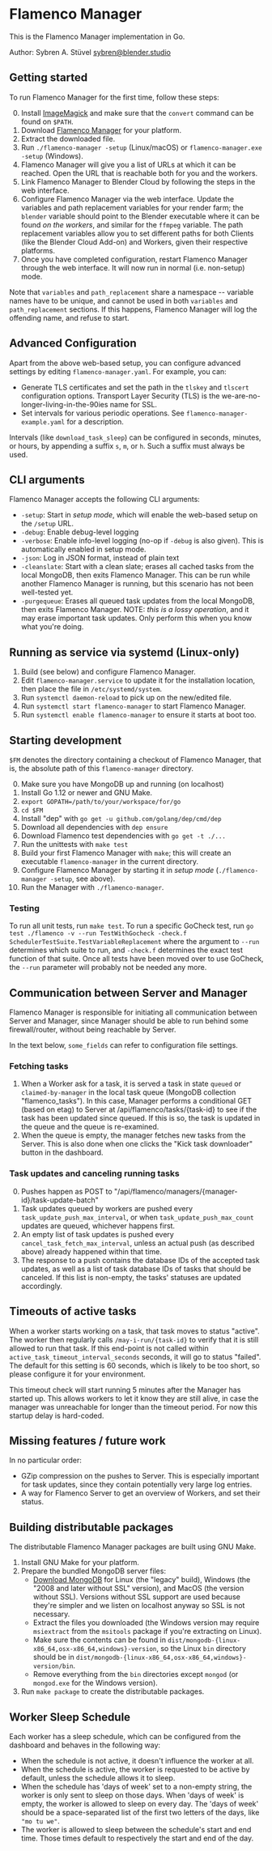 # Flamenco Manager

This is the Flamenco Manager implementation in Go.

Author: Sybren A. Stüvel <sybren@blender.studio>


## Getting started

To run Flamenco Manager for the first time, follow these steps:

0. Install [ImageMagick](https://www.imagemagick.org/script/download.php) and make sure that the
   `convert` command can be found on `$PATH`.
1. Download [Flamenco Manager](https://www.flamenco.io/download/) for your platform.
2. Extract the downloaded file.
3. Run `./flamenco-manager -setup` (Linux/macOS) or `flamenco-manager.exe -setup` (Windows).
4. Flamenco Manager will give you a list of URLs at which it can be reached. Open the URL that is
   reachable both for you and the workers.
5. Link Flamenco Manager to Blender Cloud by following the steps in the web interface.
6. Configure Flamenco Manager via the web interface. Update the variables and path replacement
   variables for your render farm; the `blender` variable should point to the Blender executable
   where it can be found *on the workers*, and similar for the `ffmpeg` variable.
   The path replacement variables allow you to set different paths for both Clients (like the
   Blender Cloud Add-on) and Workers, given their respective platforms.
7. Once you have completed configuration, restart Flamenco Manager through the web interface. It
   will now run in normal (i.e. non-setup) mode.

Note that `variables` and `path_replacement` share a namespace -- variable names have to be unique,
and cannot be used in both `variables` and `path_replacement` sections. If this happens, Flamenco
Manager will log the offending name, and refuse to start.


## Advanced Configuration

Apart from the above web-based setup, you can configure advanced settings by editing
`flamenco-manager.yaml`. For example, you can:

- Generate TLS certificates and set the path in the `tlskey` and `tlscert` configuration
  options. Transport Layer Security (TLS) is the we-are-no-longer-living-in-the-90ies name for SSL.
- Set intervals for various periodic operations. See `flamenco-manager-example.yaml` for a
  description.

Intervals (like `download_task_sleep`) can be configured in seconds, minutes, or hours, by appending
a suffix `s`, `m`, or `h`. Such a suffix must always be used.


## CLI arguments

Flamenco Manager accepts the following CLI arguments:

- `-setup`: Start in *setup mode*, which will enable the web-based setup on the `/setup` URL.
- `-debug`: Enable debug-level logging
- `-verbose`: Enable info-level logging (no-op if `-debug` is also given). This is automatically
  enabled in setup mode.
- `-json`: Log in JSON format, instead of plain text
- `-cleanslate`: Start with a clean slate; erases all cached tasks from the local MongoDB,
  then exits Flamenco Manager. This can be run while another Flamenco Manager is
  running, but this scenario has not been well-tested yet.
- `-purgequeue`: Erases all queued task updates from the local MongoDB, then exits Flamenco Manager.
  NOTE: *this is a lossy operation*, and it may erase important task updates. Only perform this when
  you know what you're doing.


## Running as service via systemd (Linux-only)

1. Build (see below) and configure Flamenco Manager.
2. Edit `flamenco-manager.service` to update it for the installation location, then place the file
   in `/etc/systemd/system`.
3. Run `systemctl daemon-reload` to pick up on the new/edited file.
4. Run `systemctl start flamenco-manager` to start Flamenco Manager.
5. Run `systemctl enable flamenco-manager` to ensure it starts at boot too.


## Starting development

`$FM` denotes the directory containing a checkout of Flamenco Manager, that is, the absolute path
of this `flamenco-manager` directory.

0. Make sure you have MongoDB up and running (on localhost)
1. Install Go 1.12 or newer and GNU Make.
2. `export GOPATH=/path/to/your/workspace/for/go`
3. `cd $FM`
4. Install "dep" with `go get -u github.com/golang/dep/cmd/dep`
5. Download all dependencies with `dep ensure`
6. Download Flamenco test dependencies with `go get -t ./...`
7. Run the unittests with `make test`
8. Build your first Flamenco Manager with `make`; this will create an executable
   `flamenco-manager` in the current directory.
9. Configure Flamenco Manager by starting it in *setup mode* (`./flamenco-manager -setup`, see above).
10. Run the Manager with `./flamenco-manager`.


### Testing

To run all unit tests, run `make test`. To run a specific GoCheck test, run
`go test ./flamenco -v --run TestWithGocheck -check.f SchedulerTestSuite.TestVariableReplacement`
where the argument to `--run` determines which suite to run, and `-check.f` determines the
exact test function of that suite. Once all tests have been moved over to use GoCheck, the
`--run` parameter will probably not be needed any more.


## Communication between Server and Manager

Flamenco Manager is responsible for initiating all communication between Server and Manager,
since Manager should be able to run behind some firewall/router, without being reachable by Server.

In the text below, `some_fields` can refer to configuration file settings.

### Fetching tasks

1. When a Worker ask for a task, it is served a task in state `queued` or `claimed-by-manager` in
   the local task queue (MongoDB collection "flamenco_tasks"). In this case, Manager performs a
   conditional GET (based on etag) to Server at /api/flamenco/tasks/{task-id} to see if the task
   has been updated since queued. If this is so, the task is updated in the queue and the queue
   is re-examined.
2. When the queue is empty, the manager fetches new tasks from the Server. This is also done when
   one clicks the "Kick task downloader" button in the dashboard.


### Task updates and canceling running tasks

0. Pushes happen as POST to "/api/flamenco/managers/{manager-id}/task-update-batch"
1. Task updates queued by workers are pushed every `task_update_push_max_interval`, or
   when `task_update_push_max_count` updates are queued, whichever happens first.
2. An empty list of task updates is pushed every `cancel_task_fetch_max_interval`, unless an
   actual push (as described above) already happened within that time.
3. The response to a push contains the database IDs of the accepted task updates, as well as
   a list of task database IDs of tasks that should be canceled. If this list is non-empty, the
   tasks' statuses are updated accordingly.


## Timeouts of active tasks

When a worker starts working on a task, that task moves to status "active". The worker then
regularly calls `/may-i-run/{task-id}` to verify that it is still allowed to run that task. If this
end-point is not called within `active_task_timeout_interval_seconds` seconds, it will go to status
"failed". The default for this setting is 60 seconds, which is likely to be too short, so please
configure it for your environment.

This timeout check will start running 5 minutes after the Manager has started up. This allows
workers to let it know they are still alive, in case the manager was unreachable for longer than
the timeout period. For now this startup delay is hard-coded.


## Missing features / future work

In no particular order:

- GZip compression on the pushes to Server. This is especially important for task updates, since
  they contain potentially very large log entries.
- A way for Flamenco Server to get an overview of Workers, and set their status.


## Building distributable packages

The distributable Flamenco Manager packages are built using GNU Make.

1. Install GNU Make for your platform.
2. Prepare the bundled MongoDB server files:
    - [Download MongoDB](https://www.mongodb.com/download-center?jmp=nav#community)
      for Linux (the "legacy" build), Windows (the "2008 and later without SSL" version), and MacOS
      (the version without SSL). Versions without SSL support are used because they're simpler and
      we listen on localhost anyway so SSL is not necessary.
    - Extract the files you downloaded (the Windows version may require `msiextract` from the
      `msitools` package if you're extracting on Linux).
    - Make sure the contents can be found in `dist/mongodb-{linux-x86_64,osx-x86_64,windows}-version`,
      so the Linux `bin` directory should be in `dist/mongodb-{linux-x86_64,osx-x86_64,windows}-version/bin`.
    - Remove everything from the `bin` directories except `mongod` (or `mongod.exe` for the Windows
      version).
3. Run `make package` to create the distributable packages.


## Worker Sleep Schedule

Each worker has a sleep schedule, which can be configured from the dashboard and behaves in the
following way:

- When the schedule is not active, it doesn't influence the worker at all.
- When the schedule is active, the worker is requested to be active by default, unless the schedule
  allows it to sleep.
- When the schedule has 'days of week' set to a non-empty string, the worker is only sent to sleep
  on those days. When 'days of week' is empty, the worker is allowed to sleep on every day.
  The 'days of week' should be a space-separated list of the first two letters of the days, like
  `"mo tu we"`.
- The worker is allowed to sleep between the schedule's start and end time. Those times default to
  respectively the start and end of the day.
